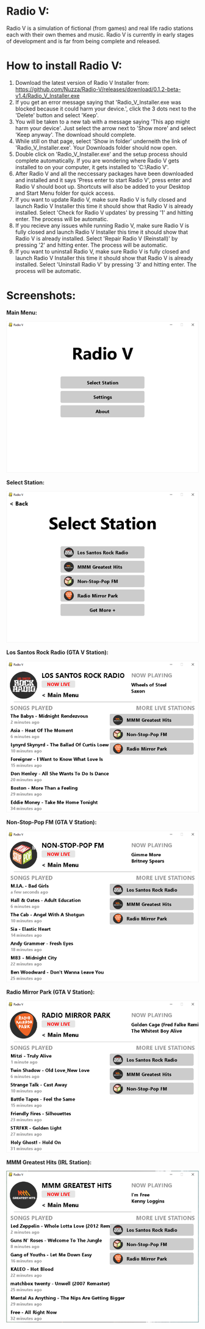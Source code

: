 
# Radio V:
Radio V is a simulation of fictional (from games) and real life radio stations each with their own themes and music. Radio V is currently in early stages of development and is far from being complete and released.

# How to install Radio V:
1. Download the latest version of Radio V Installer from: https://github.com/Nuzza/Radio-V/releases/download/0.1.2-beta-v1.4/Radio_V_Installer.exe
2. If you get an error message saying that 'Radio_V_Installer.exe was blocked because it could harm your device.', click the 3 dots next to the 'Delete' button and select 'Keep'.
3. You will be taken to a new tab with a message saying 'This app might harm your device'. Just select the arrow next to 'Show more' and select 'Keep anyway'. The download should complete.
4. While still on that page, select 'Show in folder' underneith the link of 'Radio_V_Installer.exe'. Your Downloads folder should now open.
5. Double click on 'Radio_V_Installer.exe' and the setup process should complete automatically. If you are wondering where Radio V gets installed to on your computer, it gets installed to 'C:\Radio V'.
6. After Radio V and all the neccessary packages have been downloaded and installed and it says 'Press enter to start Radio V', press enter and Radio V should boot up. Shortcuts will also be added to your Desktop and Start Menu folder for quick access.
7. If you want to update Radio V, make sure Radio V is fully closed and launch Radio V Installer this time it should show that Radio V is already installed. Select 'Check for Radio V updates' by pressing '1' and hitting enter. The process will be automatic.
8. If you recieve any issues while running Radio V, make sure Radio V is fully closed and launch Radio V Installer this time it should show that Radio V is already installed. Select 'Repair Radio V (Reinstall)' by pressing '2' and hitting enter. The process will be automatic.
9. If you want to uninstall Radio V, make sure Radio V is fully closed and launch Radio V Installer this time it should show that Radio V is already installed. Select 'Uninstall Radio V' by pressing '3' and hitting enter. The process will be automatic.

# Screenshots:

**Main Menu:**

![Main Menu](https://github.com/Nuzza/Radio-V/blob/master/Images/Main%20Menu.png?raw=true)

**Select Station:**

![Select Station](https://github.com/Nuzza/Radio-V/blob/master/Images/Select%20Station.png?raw=true)

**Los Santos Rock Radio (GTA V Station):**

![Los Santos Rock Radio](https://github.com/Nuzza/Radio-V/blob/master/Images/Los%20Santos%20Rock%20Radio.png?raw=true)

**Non-Stop-Pop FM (GTA V Station):**

![Non-Stop-Pop FM](https://github.com/Nuzza/Radio-V/blob/master/Images/Non-Stop-Pop%20FM.png?raw=true)

**Radio Mirror Park (GTA V Station):**

![Radio Mirror Park](https://github.com/Nuzza/Radio-V/blob/master/Images/Radio%20Mirror%20Park.png?raw=true)

**MMM Greatest Hits (IRL Station):**

![MMM Greatest Hits](https://github.com/Nuzza/Radio-V/blob/master/Images/MMM%20Greatest%20Hits.png?raw=true)
